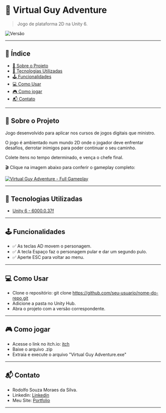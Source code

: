 # 🧠 Virtual Guy Adventure

> Jogo de plataforma 2D na Unity 6.

![Versão](https://img.shields.io/badge/version-1.0.0-green.svg)

---

## 📌 Índice

- [🎯 Sobre o Projeto](#🎯-sobre-o-projeto)
- [🚀 Tecnologias Utilizadas](#🚀-tecnologias-utilizadas)
- [🕹️ Funcionalidades](#🕹️-funcionalidades)
- [💻 Como Usar](#💻-como-usar)
- [🎮 Como jogar](#🎮-para-jogar)
- [📬 Contato](#📬-contato)

---

## 🎯 Sobre o Projeto

Jogo desenvolvido para aplicar nos cursos de jogos digitais que ministro.

O jogo é ambientado num mundo 2D onde o jogador deve enfrentar desafios, derrotar inimigos para poder continuar o seu caminho.

Colete itens no tempo determinado, e vença o chefe final.

🎬 Clique na imagem abaixo para conferir o gameplay completo:

[![Virtual Guy Adventure - Full Gameplay](https://img.youtube.com/vi/ylD7xd9kJCU/hqdefault.jpg)](https://www.youtube.com/watch?v=ylD7xd9kJCU)

---

## 🚀 Tecnologias Utilizadas

- [Unity 6 - 6000.0.37f](https://unity.com/pt/download)

---

## 🕹️ Funcionalidades

- ✅ As teclas AD movem o personagem.
- ✅ A tecla Espaço faz o personagem pular e dar um segundo pulo.
- ✅ Aperte ESC para voltar ao menu.

---

## 💻 Como Usar

- Clone o repositório: git clone https://github.com/seu-usuario/nome-do-repo.git
- Adicione a pasta no Unity Hub.
- Abra o projeto com a versão correspondente.

---

## 🎮 Como jogar

- Acesse o link no itch.io: [itch](https://foxjamgames.itch.io/virtual-guy-adventure)
- Baixe o arquivo .zip
- Extraia e execute o arquivo "Virtual Guy Adventure.exe"

---

## 📬 Contato

- Rodolfo Souza Moraes da Silva.
- Linkedin: [Linkedin](https://www.linkedin.com/in/rodolfomoraes/)
- Meu Site: [Portfolio](https://foxjamgames.com.br/)

---
